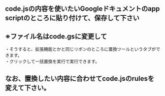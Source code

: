 ## code.jsの内容を使いたいGoogleドキュメントのapp scriptのところに貼り付けて、保存して下さい
## ※ファイル名はcode.gsに変更して
・そうすると、拡張機能とかと同じリボンのところに置換ツールというタブができます。<br />
・クリックして一括置換を実行で実行できます。
## なお、置換したい内容に合わせてcode.jsのrulesを変えて下さい。